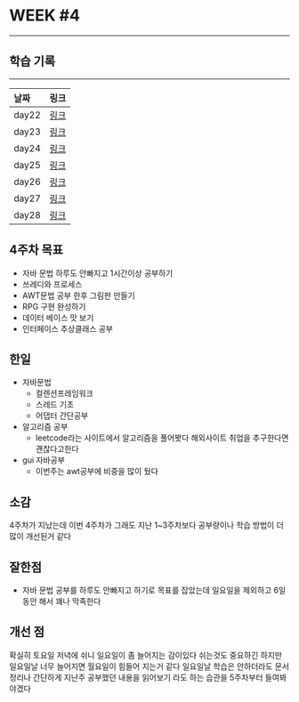 #  WEEK #4



------
## 학습 기록
-------
|날짜                     |  링크                                                  |
| :------------------------- | -------------------------------------------------------- |
| day22 |    [ 링크](https://github.com/leegyeongwhan/TIL/blob/dolokkong/202111/day22.md) |
| day23 |   [ 링크](https://github.com/leegyeongwhan/TIL/blob/dolokkong/202111/day23.md)  |
| day24 |  [ 링크](https://github.com/leegyeongwhan/TIL/blob/dolokkong/202111/day24.md)  |
| day25 |    [ 링크](https://github.com/leegyeongwhan/TIL/blob/dolokkong/202111/day25.md) | 
| day26 |   [ 링크](https://github.com/leegyeongwhan/TIL/blob/dolokkong/202111/day26.md)  |
| day27 |   [ 링크](https://github.com/leegyeongwhan/TIL/blob/dolokkong/202111/day27.md)  |
| day28 |   [ 링크](https://github.com/leegyeongwhan/TIL/blob/dolokkong/202111/day28.md)  |

## 4주차 목표

- 자바 문법 하루도 안빠지고 1시간이상 공부하기
- 쓰레디와 프로세스
- AWT문법 공부 한후 그림판 만들기
- RPG 구현 완성하기
- 데이터 베이스 맛 보기
- 인터페이스 추상클래스 공부

## 한일

- 자바문법
  - 컬렌션프레임워크
  - 스레드 기초
  - 어댑터 간단공부
- 알고리즘 공부
  - leetcode라는 사이트에서 알고리즘을 풀어봣다 해외사이트 취업을 추구한다면 괜찮다고한다
- gui 자바공부
  - 이번주는 awt공부에 비중을 많이 뒀다

##  소감

4주차가 지났는데 이번 4주차가 그래도 지난 1~3주차보다 공부량이나 학습 방법이 더 많이 개선된거 같다

## 잘한점

-  자바 문법 공부를 하루도 안빠지고 하기로 목표를 잡았는데 일요일을 제외하고 6일동안 해서 꽤나 막족한다

## 개선 점 

확실히 토요일 저녁에 쉬니 일요일이 좀 늘어지는 감이있다 쉬는것도 중요하긴 하지만 일요일날 너무 늘어지면 월요일이 힘들어 지는거 같다 일요일날 학습은 안하더라도 문서 정리나 간단하게 지난주 공부했던 내용을 읽어보기 라도 하는 습관을 5주차부터 들여봐야겠다
